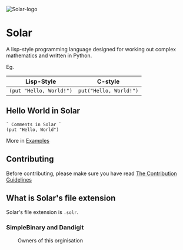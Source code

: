 ![Solar-logo](https://github.com/Solar-language/Solar/blob/master/media/solar-logo.png?raw=true)
# Solar
A lisp-style programming language designed for working out complex mathematics and written in Python.

Eg.

|Lisp-Style                    |C-style       |
|------------------------------|--------------|
|`(put "Hello, World!")`     |`put("Hello, World!")`|

## Hello World in Solar
```
` Comments in Solar `
(put "Hello, World")
```
More in [Examples](/examples)
## Contributing
Before contributing, please make sure you have read [The Contribution Guidelines](/CONTRIBUTING.md)

## What is Solar's file extension
Solar's file extension is `.solr`.

### SimpleBinary and Dandigit
&nbsp;&nbsp;&nbsp;&nbsp;&nbsp;&nbsp;&nbsp;&nbsp;Owners of this orginisation

   
